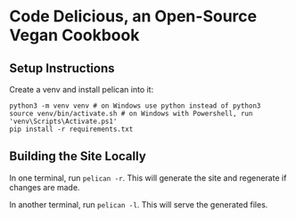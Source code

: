 # Code Delicious, an Open-Source Vegan Cookbook

## Setup Instructions

Create a venv and install pelican into it:
```shell
python3 -m venv venv # on Windows use python instead of python3
source venv/bin/activate.sh # on Windows with Powershell, run 'venv\Scripts\Activate.ps1'
pip install -r requirements.txt
```

## Building the Site Locally

In one terminal, run `pelican -r`. This will generate the site and regenerate if changes are made.

In another terminal, run `pelican -l`. This will serve the generated files.